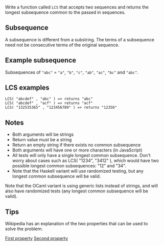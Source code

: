 Write a function called `LCS` that accepts two sequences and returns the longest subsequence common to the passed in sequences.

## Subsequence
A subsequence is different from a substring. The terms of a subsequence need not be consecutive terms of the original sequence.

## Example subsequence
Subsequences of `"abc"` = `"a"`, `"b"`, `"c"`, `"ab"`, `"ac"`, `"bc"` and `"abc"`.

## LCS examples
```
LCS( "abcdef" , "abc" ) => returns "abc"
LCS( "abcdef" , "acf" ) => returns "acf"
LCS( "132535365" , "123456789" ) => returns "12356"
```

## Notes
* Both arguments will be strings
* Return value must be a string
* Return an empty string if there exists no common subsequence
* Both arguments will have one or more characters (in JavaScript)
* All tests will only have a single longest common subsequence. Don't worry about cases such as LCS( "1234", "3412" ), which would have two possible longest common subsequences: "12" and "34".
* Note that the Haskell variant will use randomized testing, but any longest common subsequence will be valid.

Note that the OCaml variant is using generic lists instead of strings, and will also have randomized tests (any longest common subsequence will be valid).

## Tips
Wikipedia has an explanation of the two properties that can be used to solve the problem:

[First property](https://en.wikipedia.org/wiki/Longest_common_subsequence_problem#First_property)
[Second property](https://en.wikipedia.org/wiki/Longest_common_subsequence_problem#Second_property)
